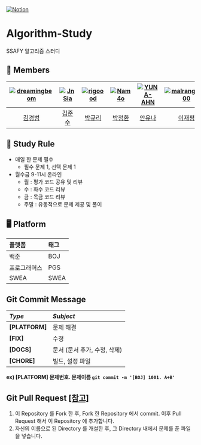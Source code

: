 <a href="https://www.notion.so/50778ff4f9a94648835b6067e8b18cfc?v=b7287ece6842452687ef72cf33cfe177">
<img src="https://img.shields.io/badge/Notion-%23000000.svg?style=for-the-flat&amp;logo=notion&amp;logoColor=white" alt="Notion">
</a>

# Algorithm-Study

SSAFY 알고리즘 스터디

##  🤖 Members

|[![dreamingbeom](https://avatars.githubusercontent.com/u/128280944?v=4)](https://github.com/dreamingbeom)|[![JnSia](https://avatars.githubusercontent.com/u/108898787?v=4)](https://github.com/JnSia)|[![rigoood](https://avatars.githubusercontent.com/u/132658372?v=4)](https://github.com/rigoood)|[![Nam4o](https://avatars.githubusercontent.com/u/128338647?v=4)](https://github.com/Nam4o)|[![YUNA-AHN](https://avatars.githubusercontent.com/u/130244216?v=4)](https://github.com/YUNA-AHN)|[![malrangcow00](https://avatars.githubusercontent.com/u/115908997?v=4)](https://github.com/malrangcow00)|[![seunghwan99](https://avatars.githubusercontent.com/u/139419039?v=4)](https://github.com/seunghwan99)|[![jiyeon2536](https://avatars.githubusercontent.com/u/125720796?v=4)](https://github.com/jiyeon2536)|
|:-:|:-:|:-:|:-:|:-:|:-:|:-:|:-:|
|[김경범](https://github.com/dreamingbeom)|[김준수](https://github.com/JnSia)|[박규리](https://github.com/rigoood)|[박정환](https://github.com/Nam4o)|[안유나](https://github.com/YUNA-AHN)|[이재평](https://github.com/malrangcow00)|[임승환](https://github.com/Lim-seunghwan99)|[김지연](https://github.com/jiyeon2536)|

##  📌 Study Rule
- 매일 한 문제 필수
  - 필수 문제 1, 선택 문제 1
- 월수금 9-11시 온라인
  - 월 : 평가 코드 공유 및 리뷰
  - 수 : 화수 코드 리뷰
  - 금 : 목금 코드 리뷰
  - 주말 : 유동적으로 문제 제공 및 풀이

## 🖥 Platform

| 플랫폼    | 태그  |
|:-------|:----|
| 백준     | BOJ |
| 프로그래머스 | PGS |
| SWEA   | SWEA |

## Git Commit Message
|*Type*|*Subject*|
|:---|:---|
|**[PLATFORM]**|문제 해결|
|**[FIX]**|수정|
|**[DOCS]**|문서 (문서 추가, 수정, 삭제)|
|**[CHORE]**|빌드, 설정 파일|

**ex) [PLATFORM] 문제번호. 문제이름 `git commit -m '[BOJ] 1001. A+B'`**

## Git Pull Request [[참고]](https://velog.io/@mandarin913/%EC%8A%A4%ED%84%B0%EB%94%94-GitHub-%EC%82%AC%EC%9A%A9-%EB%B0%A9%EB%B2%95)
 1. 이 Repository 를 Fork 한 후, Fork 한 Repository 에서 commit. 이후 Pull Request 해서 이 Repository 에 추가합니다.
 2. 자신의 이름으로 된 Directory 를 개설한 후, 그 Directory 내에서 문제를 푼 파일을 넣습니다.
